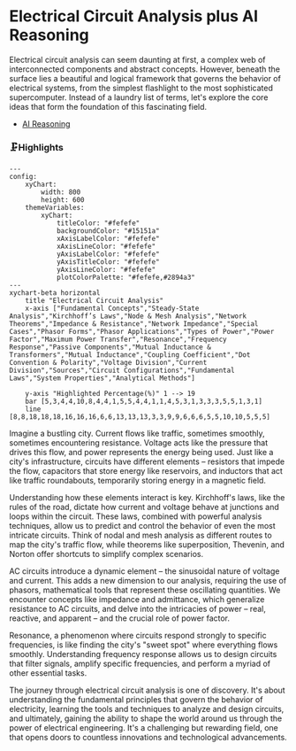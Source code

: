 # Electrical Circuit Analysis plus AI Reasoning
Electrical circuit analysis can seem daunting at first, a complex web of interconnected components and abstract concepts.  However, beneath the surface lies a beautiful and logical framework that governs the behavior of electrical systems, from the simplest flashlight to the most sophisticated supercomputer.  Instead of a laundry list of terms, let's explore the core ideas that form the foundation of this fascinating field.
- [AI Reasoning](https://viadean.notion.site/Electrical-Circuit-Analysis-plus-AI-Reasoning-19b1ae7b9a3280808007da0eed996994)
### 🗜️Highlights
```mermaid
---
config:
    xyChart:
        width: 800
        height: 600
    themeVariables:
        xyChart:
            titleColor: "#fefefe"
            backgroundColor: "#15151a"
            xAxisLabelColor: "#fefefe"
            xAxisLineColor: "#fefefe"
            yAxisLabelColor: "#fefefe"
            yAxisTitleColor: "#fefefe"
            yAxisLineColor: "#fefefe"
            plotColorPalette: "#fefefe,#2894a3"
---
xychart-beta horizontal
    title "Electrical Circuit Analysis"
    x-axis ["Fundamental Concepts","Steady-State Analysis","Kirchhoff’s Laws","Node & Mesh Analysis","Network Theorems","Impedance & Resistance","Network Impedance","Special Cases","Phasor Forms","Phasor Applications","Types of Power","Power Factor","Maximum Power Transfer","Resonance","Frequency Response","Passive Components","Mutual Inductance & Transformers","Mutual Inductance","Coupling Coefficient","Dot Convention & Polarity","Voltage Division","Current Division","Sources","Circuit Configurations","Fundamental Laws","System Properties","Analytical Methods"]
    
    y-axis "Highlighted Percentage(%)" 1 --> 19
    bar [5,3,4,4,10,8,4,4,1,5,5,4,4,1,1,4,5,3,1,3,3,3,5,5,1,3,1]
    line [8,8,18,18,18,16,16,16,6,6,13,13,13,3,3,9,9,6,6,6,5,5,10,10,5,5,5]
```

Imagine a bustling city.  Current flows like traffic, sometimes smoothly, sometimes encountering resistance.  Voltage acts like the pressure that drives this flow, and power represents the energy being used.  Just like a city's infrastructure, circuits have different elements – resistors that impede the flow, capacitors that store energy like reservoirs, and inductors that act like traffic roundabouts, temporarily storing energy in a magnetic field.

Understanding how these elements interact is key.  Kirchhoff's laws, like the rules of the road, dictate how current and voltage behave at junctions and loops within the circuit.  These laws, combined with powerful analysis techniques, allow us to predict and control the behavior of even the most intricate circuits.  Think of nodal and mesh analysis as different routes to map the city's traffic flow, while theorems like superposition, Thevenin, and Norton offer shortcuts to simplify complex scenarios.

AC circuits introduce a dynamic element – the sinusoidal nature of voltage and current.  This adds a new dimension to our analysis, requiring the use of phasors, mathematical tools that represent these oscillating quantities.  We encounter concepts like impedance and admittance, which generalize resistance to AC circuits, and delve into the intricacies of power – real, reactive, and apparent – and the crucial role of power factor.

Resonance, a phenomenon where circuits respond strongly to specific frequencies, is like finding the city's "sweet spot" where everything flows smoothly.  Understanding frequency response allows us to design circuits that filter signals, amplify specific frequencies, and perform a myriad of other essential tasks.

The journey through electrical circuit analysis is one of discovery.  It's about understanding the fundamental principles that govern the behavior of electricity, learning the tools and techniques to analyze and design circuits, and ultimately, gaining the ability to shape the world around us through the power of electrical engineering.  It's a challenging but rewarding field, one that opens doors to countless innovations and technological advancements.
